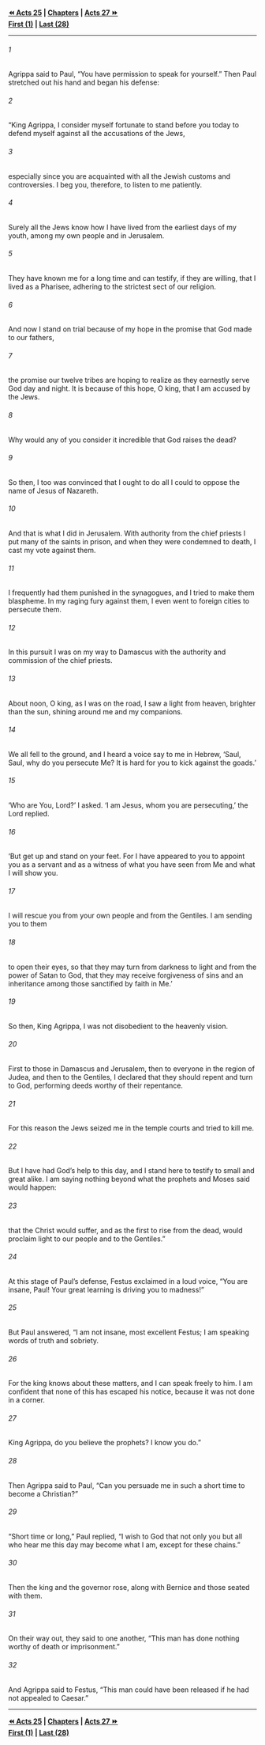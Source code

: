   
**[⏪ Acts 25](./Acts%2025.md) | [Chapters](./_index.md) | [Acts 27 ⏩](./Acts%2027.md)**  
**[First (1)](./Acts%201.md) | [Last (28)](./Acts%2028.md)**  
  
---  
  
###### 1  
Agrippa said to Paul, “You have permission to speak for yourself.” Then Paul stretched out his hand and began his defense:  
  
###### 2  
“King Agrippa, I consider myself fortunate to stand before you today to defend myself against all the accusations of the Jews,  
  
###### 3  
especially since you are acquainted with all the Jewish customs and controversies. I beg you, therefore, to listen to me patiently.  
  
###### 4  
Surely all the Jews know how I have lived from the earliest days of my youth, among my own people and in Jerusalem.  
  
###### 5  
They have known me for a long time and can testify, if they are willing, that I lived as a Pharisee, adhering to the strictest sect of our religion.  
  
###### 6  
And now I stand on trial because of my hope in the promise that God made to our fathers,  
  
###### 7  
the promise our twelve tribes are hoping to realize as they earnestly serve God day and night. It is because of this hope, O king, that I am accused by the Jews.  
  
###### 8  
Why would any of you consider it incredible that God raises the dead?  
  
###### 9  
So then, I too was convinced that I ought to do all I could to oppose the name of Jesus of Nazareth.  
  
###### 10  
And that is what I did in Jerusalem. With authority from the chief priests I put many of the saints in prison, and when they were condemned to death, I cast my vote against them.  
  
###### 11  
I frequently had them punished in the synagogues, and I tried to make them blaspheme. In my raging fury against them, I even went to foreign cities to persecute them.  
  
###### 12  
In this pursuit I was on my way to Damascus with the authority and commission of the chief priests.  
  
###### 13  
About noon, O king, as I was on the road, I saw a light from heaven, brighter than the sun, shining around me and my companions.  
  
###### 14  
We all fell to the ground, and I heard a voice say to me in Hebrew, ‘Saul, Saul, why do you persecute Me? It is hard for you to kick against the goads.’  
  
###### 15  
‘Who are You, Lord?’ I asked. ‘I am Jesus, whom you are persecuting,’ the Lord replied.  
  
###### 16  
‘But get up and stand on your feet. For I have appeared to you to appoint you as a servant and as a witness of what you have seen from Me and what I will show you.  
  
###### 17  
I will rescue you from your own people and from the Gentiles. I am sending you to them  
  
###### 18  
to open their eyes, so that they may turn from darkness to light and from the power of Satan to God, that they may receive forgiveness of sins and an inheritance among those sanctified by faith in Me.’  
  
###### 19  
So then, King Agrippa, I was not disobedient to the heavenly vision.  
  
###### 20  
First to those in Damascus and Jerusalem, then to everyone in the region of Judea, and then to the Gentiles, I declared that they should repent and turn to God, performing deeds worthy of their repentance.  
  
###### 21  
For this reason the Jews seized me in the temple courts and tried to kill me.  
  
###### 22  
But I have had God’s help to this day, and I stand here to testify to small and great alike. I am saying nothing beyond what the prophets and Moses said would happen:  
  
###### 23  
that the Christ would suffer, and as the first to rise from the dead, would proclaim light to our people and to the Gentiles.”  
  
###### 24  
At this stage of Paul’s defense, Festus exclaimed in a loud voice, “You are insane, Paul! Your great learning is driving you to madness!”  
  
###### 25  
But Paul answered, “I am not insane, most excellent Festus; I am speaking words of truth and sobriety.  
  
###### 26  
For the king knows about these matters, and I can speak freely to him. I am confident that none of this has escaped his notice, because it was not done in a corner.  
  
###### 27  
King Agrippa, do you believe the prophets? I know you do.”  
  
###### 28  
Then Agrippa said to Paul, “Can you persuade me in such a short time to become a Christian?”  
  
###### 29  
“Short time or long,” Paul replied, “I wish to God that not only you but all who hear me this day may become what I am, except for these chains.”  
  
###### 30  
Then the king and the governor rose, along with Bernice and those seated with them.  
  
###### 31  
On their way out, they said to one another, “This man has done nothing worthy of death or imprisonment.”  
  
###### 32  
And Agrippa said to Festus, “This man could have been released if he had not appealed to Caesar.”  
  
  
---  
  
**[⏪ Acts 25](./Acts%2025.md) | [Chapters](./_index.md) | [Acts 27 ⏩](./Acts%2027.md)**  
**[First (1)](./Acts%201.md) | [Last (28)](./Acts%2028.md)**  
  
